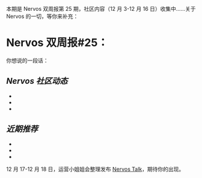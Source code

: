 本期是 Nervos 双周报第 25 期，社区内容（12 月 3-12 月 16 日）收集中......关于 Nervos 的一切，等你来补充：


# Nervos 双周报#25：
你想说的一段话：

## ***Nervos 社区动态***

-

-

-


## ***近期推荐***

-

-

-



12 月 17-12 月 18 日，运营小姐姐会整理发布 [Nervos Talk](https://talk.nervos.org/tags/nervos-%E9%A1%B9%E7%9B%AE%E5%8A%A8%E6%80%81)，期待你的出现。

